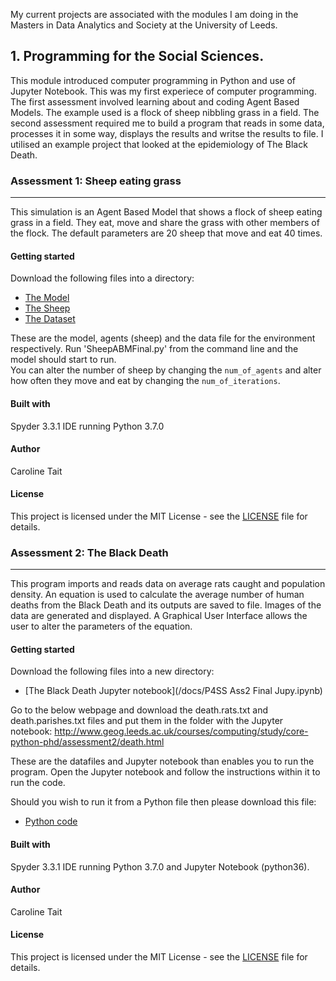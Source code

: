My current projects are associated with the modules I am doing in the Masters in Data Analytics and Society at the University of Leeds. 



## 1. Programming for the Social Sciences.  
This module introduced computer programming in Python and use of Jupyter Notebook.  This was my first experiece of computer programming.  
The first assessment involved learning about and coding Agent Based Models.  The example used is a flock of sheep nibbling grass in a field. The second assessment required me to build a program that reads in some data, processes it in some way, displays the results and writse the results to file.  I utilised an example project that looked at the epidemiology of The Black Death. 



### Assessment 1: Sheep eating grass
------------------
This simulation is an Agent Based Model that shows a flock of sheep eating grass in a field.  They eat, move and share the grass with other members of the flock.  The default parameters are 20 sheep that move and eat 40 times.  

#### Getting started
Download the following files into a directory:
 - [The Model](/docs/SheepABMFinal.py)
 - [The Sheep](/docs/agentframework.py)
 - [The Dataset](/docs/in.txt)

These are the model, agents (sheep) and the data file for the environment respectively.  Run 'SheepABMFinal.py' from the command line and the model should start to run.  
You can alter the number of sheep by changing the `num_of_agents` and alter how often they move and eat by changing the `num_of_iterations`.  

#### Built with
 Spyder 3.3.1 IDE running Python 3.7.0

#### Author
 Caroline Tait

#### License
 This project is licensed under the MIT License - see the [LICENSE](/docs/LICENSE) file for details.



### Assessment 2: The Black Death
------------------
This program imports and reads data on average rats caught and population density.  An equation is used to calculate the average number of human deaths from the Black Death and its outputs are saved to file.  Images of the data are generated and displayed. A Graphical User Interface allows the user to alter the parameters of the equation.   

#### Getting started
Download the following files into a new directory:
 - [The Black Death Jupyter notebook](/docs/P4SS Ass2 Final Jupy.ipynb)

Go to the below webpage and download the death.rats.txt and death.parishes.txt files and put them in the folder with the Jupyter notebook:
http://www.geog.leeds.ac.uk/courses/computing/study/core-python-phd/assessment2/death.html

These are the datafiles and Jupyter notebook than enables you to run the program.  Open the Jupyter notebook and follow the instructions within it to run the code.  

Should you wish to run it from a Python file then please download this file:  

- [Python code](/docs/P4SSAss2Final.py)

#### Built with
 Spyder 3.3.1 IDE running Python 3.7.0 and Jupyter Notebook (python36).

#### Author
 Caroline Tait

#### License
 This project is licensed under the MIT License - see the [LICENSE](/docs/LICENSE) file for details.
